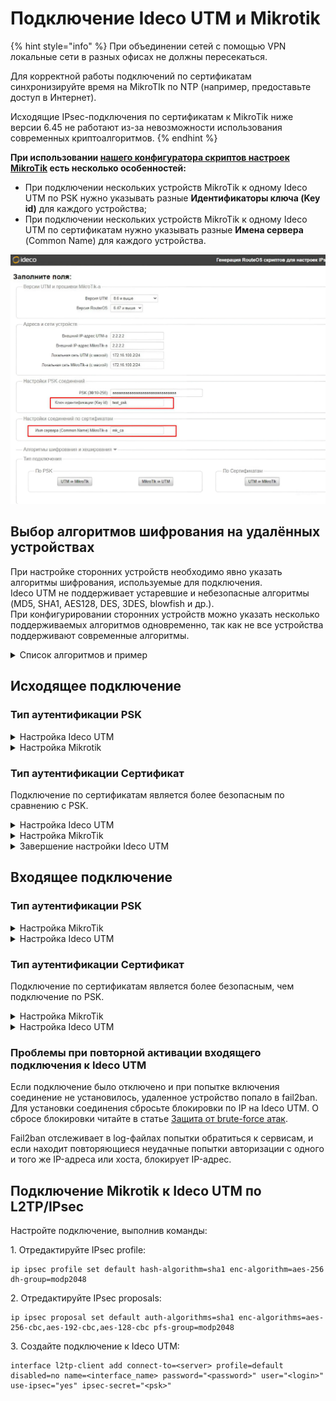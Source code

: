 # Подключение Ideco UTM и Mikrotik

{% hint style="info" %}
При объединении сетей с помощью VPN локальные сети в разных офисах не должны пересекаться.

Для корректной работы подключений по сертификатам синхронизируйте время на MikroTIk по NTP (например, предоставьте доступ в Интернет).

Исходящие IPsec-подключения по сертификатам к MikroTik ниже версии 6.45 не работают из-за невозможности использования современных криптоалгоритмов.
{% endhint %}

**При использовании [нашего конфигуратора скриптов настроек MikroTik](https://mikrotik.ideco.ru) есть несколько особенностей:**

* При подключении нескольких устройств MikroTik к одному Ideco UTM по PSK нужно указывать разные **Идентификаторы ключа (Key id)** для каждого устройства;
* При подключении нескольких устройств MikroTik к одному Ideco UTM по сертификатам нужно указывать разные **Имена сервера** (Common Name) для каждого устройства.

![](/.gitbook/assets/site-to-site-ideco-mikrotik.png)

## Выбор алгоритмов шифрования на удалённых устройствах
При настройке сторонних устройств необходимо явно указать алгоритмы шифрования, используемые для подключения. \
Ideco UTM не поддерживает устаревшие и небезопасные алгоритмы (MD5, SHA1, AES128, DES, 3DES, blowfish и др.). \
При конфигурировании сторонних устройств можно указать несколько поддерживаемых алгоритмов одновременно, так как не все устройства поддерживают современные алгоритмы.

<details>

<summary>Список алгоритмов и пример</summary>

* **Phase 1 (IKE):**
  * encryption (шифрование):
    * **AES256-GCM**;
    * **AES256**.
  * integrity (hash, целостность):
    * для **AES256-GCM** - не требуется, поскольку проверка целостности встроена в AEAD-алгоритмы;
    * для **AES256**, по приоритету: **SHA512, SHA256**.
  * prf (функция генерации случайных значений):
    * как правило, настраивается автоматически, в зависимости от выбора алгоритмов integrity (поэтому в примере ниже значение prf: PRF-HMAC-SHA512);
    * для AES-GCM может потребоваться указать явно. В этом случае по приоритету: **AESXCBC, SHA512, SHA384, SHA256**.
  * DH (Группа Diffie-Hellman):
    * **Curve25519 (group 31)**;
    * **ECP256 (group 19)**;
    * **modp4096 (group 16)**;
    * **modp2048 (group 14)**;
    * **modp1024 (group 2)**.
  * Таймауты: 
    * **Lifetime**: 14400 сек;
    * **DPD Timeout** (для L2TP/IPsec): 40 сек;
    * **DPD Delay**: 30 сек.
* **Phase 2 (ESP):**
  * encryption (шифрование):
    * **AES256-GCM**;
    * **AES256**.
  * integrity (целостность):
    * для **AES256-GCM** - не требуется, поскольку проверка целостности встроена в AEAD-алгоритмы;
    * для **AES-256**, по приоритету: **SHA512, SHA384, SHA256**.
  * DH (Группа Diffie-Hellman, PFS). **ВНИМАНИЕ! если не указать, подключаться будет, но не сработает rekey через некоторое время**:
    * **Curve25519 (group 31)**;
    * **ECP256 (group 19)**;
    * **modp4096 (group 16)**;
    * **modp2048 (group 14)**;
    * **modp1024 (group 2)**. 
  * Таймаут:  
    * **Lifetime**: 3600 сек.

**Пример:**

* **Phase 1 (IKE)** (нужна одна из строк)**:**
  * AES256-GCM\PRF-HMAC-SHA512\Curve25519;
  * AES256\SHA512\PRF-HMAC-SHA512\ECP384;
  * AES256\SHA256\PRF-HMAC-SHA256\MODP2048.
* **Phase 2 (ESP)** (нужна одна из строк)**:**
  * AES256-GCM\ECP384;
  * AES256\SHA256\MODP2048.

Пример настройки подключения pfSense к Ideco UTM по IPsec:

![](/.gitbook/assets/site-to-site-ideco-mikrotik1.png)

![](/.gitbook/assets/site-to-site-ideco-mikrotik2.png)

</details>

## Исходящее подключение

### Тип аутентификации PSK

<details>

<summary>Настройка Ideco UTM</summary>

1\. Откройте вкладку **Сервисы -> IPsec -> Устройства**, нажмите на **Добавить** ![ok\_with\_icon.png](/.gitbook/assets/ok-with-icon.png) и заполните поля:

* **Тип соединения** - укажите **Исходящее**;
* **Название подключения** - укажите произвольное имя для подключения. Значение не должно быть длиннее 42 символов;
* **Адрес удаленного устройства** - укажите внешний IP-адрес устройства MikroTik;
* **PSK** - будет сгенерирован случайный PSK-ключ. Он потребуется для настройки подключения в MikroTik;
* **Идентификатор ключа** - введенный ключ будет использоваться для идентификации исходящего подключения;
* **Домашние локальные сети** - перечислите все **локальные сети UTM**, которые будут видны противоположной стороне;
* **Удаленные локальные сети** - перечислите все **локальные сети MikroTik**, которые будут видны противоположной стороне.

![](/.gitbook/assets/site-to-site-ideco-mikrotik3.png)

2\. После заполнения всех полей нажмите **Добавить подключение**. В списке подключений появится созданное подключение:

![](/.gitbook/assets/site-to-site-ideco-mikrotik4.png)

</details>

<details>

<summary>Настройка Mikrotik</summary>

Настройку устройства MikroTik можно осуществить несколькими способами: 
* GUI; 
* Консоль устройства;
* Конфигурационными скриптами ([https://mikrotik.ideco.ru/](https://mikrotik.ideco.ru)).

После генерации скрипта необходимо открыть раздел **System -> Scripts**, создать скрипт, вставить в него код, сгенерированный конфигуратором, и запустить.

</details>

### Тип аутентификации Сертификат

Подключение по сертификатам является более безопасным по сравнению с PSK. 

<details>

<summary>Настройка Ideco UTM</summary>

Сгенерируйте запрос на подпись сертификата:

1\. В Ideco UTM откройте вкладку **Сервисы -> IPsec -> Устройства**, нажмите на **Добавить** ![ok\_with\_icon.png](/.gitbook/assets/ok-with-icon.png) и заполните поля:

* **Тип соединения** - укажите **Исходящее**;
* **Название подключения** - укажите произвольное имя для подключения. Значение не должно быть длиннее 42 символов;
* **Адрес удаленного устройства** - укажите внешний IP-адрес MikroTik;
* **Запрос на подпись сертификата** - будет сгенерирован **запрос, который необходимо выслать для подписи на MikroTik**.

![](/.gitbook/assets/site-to-site-ideco-mikrotik5.png)

2\. После подписания запроса необходимо продолжить настройку подключения в Ideco UTM.

**Не закрывайте вкладку с настройками!** При закрытии вкладки с настройками *Запрос на подпись сертификата* изменит значение и процесс подписания файла UTM.csr потребуется повторить.

</details>

<details>

<summary>Настройка MikroTik</summary>

На данном этапе следует настроить MikroTik, чтобы продолжить настройку UTM.

Файл **UTM.csr**, полученный из Ideco UTM, необходимо загрузить в файловое хранилище MikroTik:
1. Откройте раздел **File**.
2. Нажмите кнопку **Browse**.
3. Выберите файл и загрузите его.

Настройку MikroTik можно осуществить:
* Через GUI;
* Через консоль устройства; 
* Через конфигурационные скрипты, сгенерированные по адресу [https://mikrotik.ideco.ru/](https://mikrotik.ideco.ru).

После генерации скрипта откройте раздел **System -> Scripts**, создайте скрипт и вставьте в него код, сгенерированный конфигуратором, затем запустите.

В файловой системе MikroTik появятся два файла, которые необходимо скачать, чтобы впоследствии загрузить на UTM.

![](/.gitbook/assets/site-to-site-ideco-mikrotik6.png)

Файл вида `cert_export_device_<случайный набор символов>.ipsec.crt` - **это подписанный сертификат UTM**. \
Файл вида `cert_export_mk_ca.crt` - **это корневой сертификат MikroTik.**

</details>

<details>

<summary>Завершение настройки Ideco UTM</summary>

Перейдите обратно на Ideco UTM во вкладку с настройками подключения устройства и продолжите заполнять поля:

* **Подписанный сертификат UTM** - загрузите подписанный в MikroTik сертификат UTM;
* **Корневой сертификат удаленного устройства** - загрузите корневой сертификат MikroTik;
* **Домашние локальные сети** - перечислите все **локальные сети UTM**, которые будут видны противоположной стороне;
* **Удаленные локальные сети** - перечислите все **локальные сети MikroTik**, которые будут видны противоположной стороне.

![](/.gitbook/assets/site-to-site-ideco-mikrotik7.png)

Нажмите кнопку **Добавить подключение**. 

</details>

## Входящее подключение

### Тип аутентификации PSK

<details>

<summary>Настройка MikroTik</summary>

Настройку устройства MikroTik можно осуществить:
* Через GUI
* Через консоль устройства 
* Через конфигурационные скрипты, сгенерированные по адресу [https://mikrotik.ideco.ru/](https://mikrotik.ideco.ru).


После генерации скрипта необходимо открыть раздел **System -> Scripts**, создать скрипт, вставить в него код, сгенерированный конфигуратором и запустить.

</details>

<details>

<summary>Настройка Ideco UTM</summary>

1\. В Ideco UTM откройте вкладку **Сервисы -> IPsec -> Устройства**, нажмите на **Добавить** ![ok\_with\_icon.png](/.gitbook/assets/ok-with-icon.png) и заполните поля:

* **Тип соединения** - укажите **Входящее**;
* **Название подключения** - укажите произвольное имя для подключения. Значение не должно быть длиннее 42 символов;
* **PSK** - вставьте PSK-ключ, полученный от MikroTik;
* **Идентификатор удаленной стороны** - вставьте идентификатор MikroTik (параметр Key ID в `/ip ipsec peers`);
* **Домашние локальные сети** - перечислите все **локальные сети UTM**, которые будут видны противоположной стороне;
* **Удаленные локальные сети** - перечислите все локальные сети MikroTik, которые будут видны противоположной стороне.

![](/.gitbook/assets/site-to-site-ideco-mikrotik8.png)

2\. Нажмите кнопку **Добавить подключение**. 

![](/.gitbook/assets/site-to-site-ideco-mikrotik9.png)

</details>

### Тип аутентификации Сертификат

Подключение по сертификатам является более безопасным, чем подключение по PSK.

<details>

<summary>Настройка MikroTik</summary>

Настройку MikroTik можно осуществить:
* Через GUI;
* Через консоль устройства
* Через конфигурационные скрипты, сгенерированные по адресу [https://mikrotik.ideco.ru/](https://mikrotik.ideco.ru) .

После генерации скрипта необходимо открыть раздел **System -> Scripts**, создать скрипт, вставить в него код, сгенерированный конфигуратором, и запустить его.

Конфигуратором генерируется два скрипта, потому в MikroTik также нужно создать два скрипта.

Перед настройкой необходимо запустить первый скрипт. В файловом хранилище MikroTik появятся два файла, которые необходимо скачать, они требуются для дальнейшей настройки:

![](/.gitbook/assets/site-to-site-ideco-mikrotik10.png)

* Файл `certificate-request.pem` - **запрос на подпись сертификата**;
* Файл `certificate-request_key.pem` - **приватный ключ**.

Далее переходим к настройке Ideco UTM.

</details>

<details>

<summary>Настройка Ideco UTM</summary>

1\. В Ideco UTM откройте вкладку **Сервисы -> IPsec -> Устройства**, нажмите на **Добавить** ![ok\_with\_icon.png](/.gitbook/assets/ok-with-icon.png) и заполните поля:

* **Тип соединения** - укажите **Входящее**;
* **Название подключения** - укажите произвольное имя для подключения. Значение не должно быть длиннее 42 символов;
* **Запрос на подпись сертификата** - загрузите запрос на подпись, **полученный от MikroTik**;
* **Домашние локальные сети** необходимо перечислить все локальные сети UTM, которые будут доступны в IPsec-подключении, т.е. будут видны противоположной стороне.

![](/.gitbook/assets/site-to-site-ideco-mikrotik11.png)

2\. Нажмите кнопку **Добавить подключение**. Нажмите на кнопку редактирования соединения, чтобы продолжить настройку.

![](/.gitbook/assets/site-to-site-ideco-mikrotik12.png)

3\. Скачайте файлы, которые находятся в полях **Корневой сертификат UTM** и **Подписанный сертификат устройства**, для их последующего использования в MikroTik.

![](/.gitbook/assets/site-to-site-ideco-mikrotik13.png)

</details>

### Проблемы при повторной активации входящего подключения к Ideco UTM

Если подключение было отключено и при попытке включения соединение не установилось, удаленное устройство попало в fail2ban. Для установки соединения сбросьте блокировки по IP на Ideco UTM. О сбросе блокировки читайте в статье [Защита от brute-force атак](../../../monitor/logs.md#защита-от-brute-force-атак).

Fail2ban отслеживает в log-файлах попытки обратиться к сервисам, и если находит повторяющиеся неудачные попытки авторизации с одного и того же IP-адреса или хоста, блокирует IP-адрес.
## Подключение Mikrotik к Ideco UTM по L2TP/IPsec

Настройте подключение, выполнив команды:

1\. Отредактируйте IPsec profile:

```
ip ipsec profile set default hash-algorithm=sha1 enc-algorithm=aes-256 dh-group=modp2048
```

2\. Отредактируйте IPsec proposals:

```
ip ipsec proposal set default auth-algorithms=sha1 enc-algorithms=aes-256-cbc,aes-192-cbc,aes-128-cbc pfs-group=modp2048
```

3\. Создайте подключение к Ideco UTM:

```
interface l2tp-client add connect-to=<server> profile=default disabled=no name=<interface_name> password="<password>" user="<login>" use-ipsec="yes" ipsec-secret="<psk>"
```
